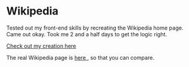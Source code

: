 # Wikipedia
Tested out my front-end skills by recreating the Wikipedia home page. Came out okay. Took me 2 and a half days to get the logic right.


<a href="https://chandran-jr.github.io/Wikipedia/">Check out my creation here</a>


The real Wikipedia page is <a href="https://www.wikipedia.org/"> here </a> , so that you can compare.
